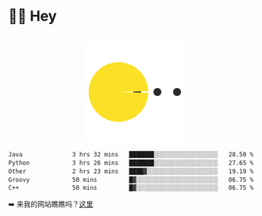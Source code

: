 
# 👋🏻 Hey
<div align="center">
	<br>
	<img src="https://raw.githubusercontent.com/Aniket965/Aniket965/master/pacman.svg?sanitize=true" width="200" height="200">
	<br>
</div>

<!--START_SECTION:waka-->

```txt
Java              3 hrs 32 mins   ███████░░░░░░░░░░░░░░░░░░   28.50 %
Python            3 hrs 26 mins   ███████░░░░░░░░░░░░░░░░░░   27.65 %
Other             2 hrs 23 mins   ████▓░░░░░░░░░░░░░░░░░░░░   19.19 %
Groovy            50 mins         █▓░░░░░░░░░░░░░░░░░░░░░░░   06.75 %
C++               50 mins         █▓░░░░░░░░░░░░░░░░░░░░░░░   06.75 %
```

<!--END_SECTION:waka-->

 ➡️  来我的网站瞧瞧吗？[这里](https://www.shaolongfei.com)
